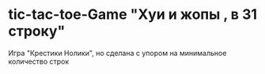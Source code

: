 # tic-tac-toe-Game "Хуи и жопы , в 31 строку"
Игра "Крестики Нолики", но сделана с упором на минимальное количество строк
